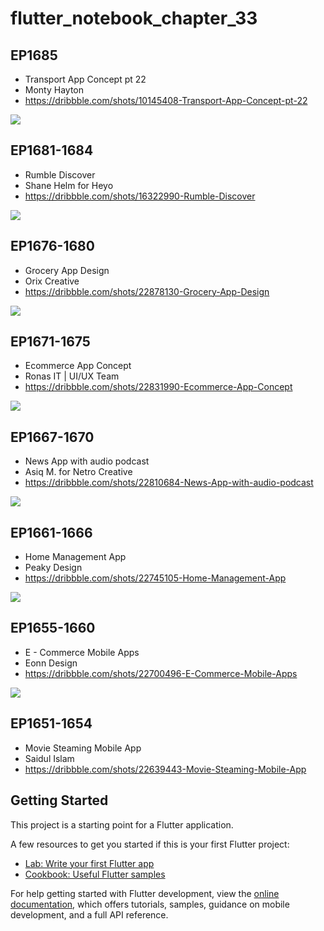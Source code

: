 # flutter_notebook_chapter_33

## EP1685

- Transport App Concept pt 22
- Monty Hayton
- https://dribbble.com/shots/10145408-Transport-App-Concept-pt-22

<img src="https://cdn.dribbble.com/users/37585/screenshots/16322990/media/3582ea647e7141f04186741ea32a00b0.png"/>

## EP1681-1684

- Rumble Discover
- Shane Helm for Heyo
- https://dribbble.com/shots/16322990-Rumble-Discover

<img src="https://cdn.dribbble.com/users/37585/screenshots/16322990/media/3582ea647e7141f04186741ea32a00b0.png"/>

## EP1676-1680

- Grocery App Design
- Orix Creative
- https://dribbble.com/shots/22878130-Grocery-App-Design

<img src="https://cdn.dribbble.com/userupload/10915845/file/original-78681147db2c2377b26985300334a460.png?resize=1600x1200"/>

## EP1671-1675

- Ecommerce App Concept
- Ronas IT | UI/UX Team
- https://dribbble.com/shots/22831990-Ecommerce-App-Concept

<img src="https://cdn.dribbble.com/userupload/10794465/file/original-daae01ae03375d390e5adbf586cc1b99.png?resize=1600x1200"/>

## EP1667-1670

- News App with audio podcast
- Asiq M. for Netro Creative
- https://dribbble.com/shots/22810684-News-App-with-audio-podcast

<img src="https://cdn.dribbble.com/userupload/10735521/file/original-cbf22b1d4a3b690f11912274723c10fd.jpg?resize=1600x1200"/>

## EP1661-1666

- Home Management App
- Peaky Design
- https://dribbble.com/shots/22745105-Home-Management-App

<img src="https://cdn.dribbble.com/userupload/10560106/file/original-dd79e44d9116be3b0297c4dbcca36494.png?resize=1600x1200"/>

## EP1655-1660

- E - Commerce Mobile Apps
- Eonn Design
- https://dribbble.com/shots/22700496-E-Commerce-Mobile-Apps

<img src="https://cdn.dribbble.com/userupload/10191980/file/original-ce28ac2e8fd71f44b9ff39f6d848e106.png?resize=1600x1200"/>

## EP1651-1654

- Movie Steaming Mobile App
- Saidul Islam
- https://dribbble.com/shots/22639443-Movie-Steaming-Mobile-App

## Getting Started

This project is a starting point for a Flutter application.

A few resources to get you started if this is your first Flutter project:

- [Lab: Write your first Flutter app](https://docs.flutter.dev/get-started/codelab)
- [Cookbook: Useful Flutter samples](https://docs.flutter.dev/cookbook)

For help getting started with Flutter development, view the
[online documentation](https://docs.flutter.dev/), which offers tutorials,
samples, guidance on mobile development, and a full API reference.
